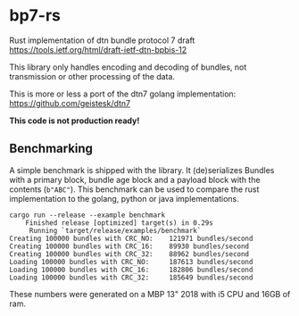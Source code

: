 # bp7-rs
Rust implementation of dtn bundle protocol 7 draft https://tools.ietf.org/html/draft-ietf-dtn-bpbis-12

This library only handles encoding and decoding of bundles, not transmission or other processing of the data.

This is more or less a port of the dtn7 golang implementation: https://github.com/geistesk/dtn7

**This code is not production ready!**

## Benchmarking

A simple benchmark is shipped with the library. It (de)serializes Bundles with a primary block, bundle age block and a payload block with the contents (`b"ABC"`). This benchmark can be used to compare the rust implementation to the golang, python or java implementations. 

```
cargo run --release --example benchmark
    Finished release [optimized] target(s) in 0.29s
     Running `target/release/examples/benchmark`
Creating 100000 bundles with CRC_NO: 	121971 bundles/second
Creating 100000 bundles with CRC_16: 	89930 bundles/second
Creating 100000 bundles with CRC_32: 	88962 bundles/second
Loading 100000 bundles with CRC_NO: 	187613 bundles/second
Loading 100000 bundles with CRC_16: 	182806 bundles/second
Loading 100000 bundles with CRC_32: 	185649 bundles/second
```

These numbers were generated on a MBP 13" 2018 with i5 CPU and 16GB of ram.